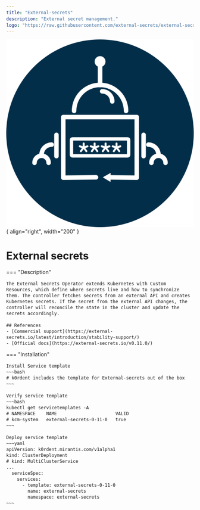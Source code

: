 ```yaml
---
title: "External-secrets"
description: "External secret management."
logo: "https://raw.githubusercontent.com/external-secrets/external-secrets/main/assets/eso-logo-large.png"
---
```

![logo](https://raw.githubusercontent.com/external-secrets/external-secrets/main/assets/eso-logo-large.png){ align="right", width="200" }
# External secrets

=== "Description"

    The External Secrets Operator extends Kubernetes with Custom Resources, which define where secrets live and how to synchronize them. The controller fetches secrets from an external API and creates Kubernetes secrets. If the secret from the external API changes, the controller will reconcile the state in the cluster and update the secrets accordingly.

    ## References
    - [Commercial support](https://external-secrets.io/latest/introduction/stability-support/)
    - [Official docs](https://external-secrets.io/v0.11.0/)

=== "Installation"

    Install Service template
    ~~~bash
    # k0rdent includes the template for External-secrets out of the box
    ~~~

    Verify service template
    ~~~bash
    kubectl get servicetemplates -A
    # NAMESPACE    NAME                      VALID
    # kcm-system   external-secrets-0-11-0   true
    ~~~

    Deploy service template
    ~~~yaml
    apiVersion: k0rdent.mirantis.com/v1alpha1
    kind: ClusterDeployment
    # kind: MultiClusterService
    ...
      serviceSpec:
        services:
          - template: external-secrets-0-11-0
            name: external-secrets
            namespace: external-secrets
    ~~~
